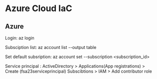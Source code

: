 # Azure Cloud IaC

## Azure

Login:
az login

Subsciption list:
az account list --output table

Set default subsription:
az account set --subscription <subscription_id>

Service principal :
ActiveDirectory > Applications(App registrations) > Create (fsa23serviceprincipal)
Subscibtions > IAM > Add contributor role